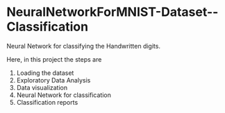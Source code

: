 # NeuralNetworkForMNIST-Dataset--Classification
Neural Network for classifying the Handwritten digits.

Here, in this project the steps are
1. Loading the dataset
2. Exploratory Data Analysis
3. Data visualization
4. Neural Network for classification
5. Classification reports
